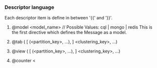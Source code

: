 ### Descriptor language

Each descriptor item is define in between '{{' and '}}'.

1. @model <model_name>      //  Possible Values: cql | mongo | redis
This is the first directive which defines the Message as a model.

2. @tab ( \[ (<partition_key>, ...), \] <clustering_key>, ...)
3. @view ( \[ (<partition_key>, ...), \] <clustering_key>, ...)
4. @counter < 